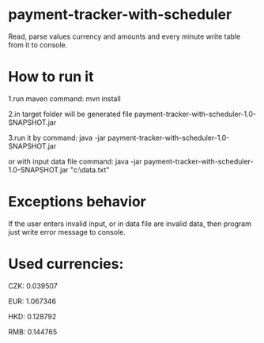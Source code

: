 # payment-tracker-with-scheduler
Read, parse values currency and amounts and every minute write table from it to console.

# How to run it
1.run maven command: mvn install

2.in target folder will be generated file payment-tracker-with-scheduler-1.0-SNAPSHOT.jar

3.run it by command: java -jar payment-tracker-with-scheduler-1.0-SNAPSHOT.jar

or with input data file command: java -jar payment-tracker-with-scheduler-1.0-SNAPSHOT.jar "c:\data.txt"

# Exceptions behavior
If the user enters invalid input, or in data file are invalid data, then program just write error message to console.
 
# Used currencies:

CZK: 0.039507

EUR: 1.067346

HKD: 0.128792

RMB: 0.144765
